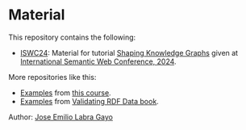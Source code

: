 # Material

This repository contains the following:

- [ISWC24](https://github.com/validatingrdf/Tutorial/tree/master/ISWC_2024): Material for tutorial [Shaping Knowledge Graphs](https://www.validatingrdf.com/tutorial/iswc2024/) given at [International Semantic Web Conference, 2024](https://iswc2024.semanticweb.org/).

More repositories like this:

- [Examples](https://github.com/cursosLabra/semWebKGs/tree/main/examples) from [this course](https://cursoslabra.github.io/semWebKGs/).
- [Examples](https://github.com/labra/validatingRDFBookExamples) from [Validating RDF Data book](https://book.validatingrdf.com/).

Author: [Jose Emilio Labra Gayo](https://labra.weso.es/)
